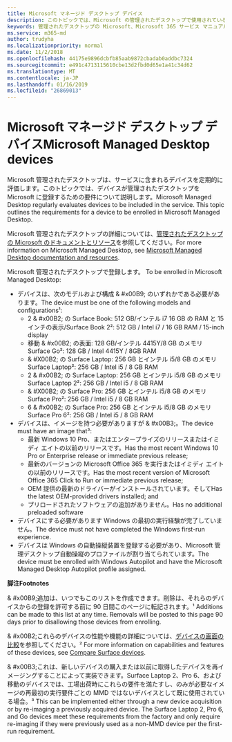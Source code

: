 ```yaml
---
title: Microsoft マネージド デスクトップ デバイス
description: このトピックでは、Microsoft の管理されたデスクトップで使用されているデバイスの仕様を示します。
keywords: 管理されたデスクトップの Microsoft、Microsoft 365 サービス マニュアル
ms.service: m365-md
author: trudyha
ms.localizationpriority: normal
ms.date: 11/2/2018
ms.openlocfilehash: 44175e9896dcbfb85aab9872cbadab0addbc7324
ms.sourcegitcommit: e491c4713115610cbe13d2fbd0d65e1a41c34d62
ms.translationtype: MT
ms.contentlocale: ja-JP
ms.lasthandoff: 01/16/2019
ms.locfileid: "26869013"
---
```

# <a name="microsoft-managed-desktop-devices"></a><span data-ttu-id="a885a-104">Microsoft マネージド デスクトップ デバイス</span><span class="sxs-lookup"><span data-stu-id="a885a-104">Microsoft Managed Desktop devices</span></span>

<span data-ttu-id="a885a-p101">Microsoft 管理されたデスクトップは、サービスに含まれるデバイスを定期的に評価します。このトピックでは、デバイスが管理されたデスクトップを Microsoft に登録するための要件について説明します。</span><span class="sxs-lookup"><span data-stu-id="a885a-p101">Microsoft Managed Desktop regularly evaluates devices to be included in the service. This topic outlines the requirements for a device to be enrolled in Microsoft Managed Desktop.</span></span>

<span data-ttu-id="a885a-107">Microsoft 管理されたデスクトップの詳細については、[管理されたデスクトップの Microsoft のドキュメントとリソース](https://docs.microsoft.com/microsoft-365/managed-desktop/)を参照してください。</span><span class="sxs-lookup"><span data-stu-id="a885a-107">For more information on Microsoft Managed Desktop, see [Microsoft Managed Desktop documentation and resources](https://docs.microsoft.com/microsoft-365/managed-desktop/).</span></span> 

<span data-ttu-id="a885a-108"><!-- Microsoft 365 E5; Device as a Service -->
<!-- Split from device & technologies topic. Destination topic for aka.ms/device-list  -->Microsoft 管理されたデスクトップで登録します。</span><span class="sxs-lookup"><span data-stu-id="a885a-108"><!-- Microsoft 365 E5; Device as a Service -->
<!-- Split from device & technologies topic. Destination topic for aka.ms/device-list  --> To be enrolled in Microsoft Managed Desktop:</span></span>

- <span data-ttu-id="a885a-109">デバイスは、次のモデルおよび構成 & #x00B9; のいずれかである必要があります。</span><span class="sxs-lookup"><span data-stu-id="a885a-109">The device must be one of the following models and configurations&#x00B9;:</span></span>
    - <span data-ttu-id="a885a-110">2 & #x00B2; の Surface Book: 512 GB/インテル i7 16 GB の RAM と 15 インチの表示/</span><span class="sxs-lookup"><span data-stu-id="a885a-110">Surface Book 2&#x00B2;: 512 GB / Intel i7 / 16 GB RAM / 15-inch display</span></span>
    - <span data-ttu-id="a885a-111">移動 & #x00B2; の表面: 128 GB/インテル 4415Y/8 GB のメモリ</span><span class="sxs-lookup"><span data-stu-id="a885a-111">Surface Go&#x00B2;: 128 GB / Intel 4415Y / 8GB RAM</span></span>
    - <span data-ttu-id="a885a-112">& #X00B2; の Surface Laptop: 256 GB とインテル i5/8 GB のメモリ</span><span class="sxs-lookup"><span data-stu-id="a885a-112">Surface Laptop&#x00B2;: 256 GB / Intel i5 / 8 GB RAM</span></span>
    - <span data-ttu-id="a885a-113">2 & #x00B2; の Surface Laptop: 256 GB とインテル i5/8 GB のメモリ</span><span class="sxs-lookup"><span data-stu-id="a885a-113">Surface Laptop 2&#x00B2;: 256 GB / Intel i5 / 8 GB RAM</span></span> 
    - <span data-ttu-id="a885a-114">& #X00B2; の Surface Pro: 256 GB とインテル i5/8 GB のメモリ</span><span class="sxs-lookup"><span data-stu-id="a885a-114">Surface Pro&#x00B2;: 256 GB / Intel i5 / 8 GB RAM</span></span>
    - <span data-ttu-id="a885a-115">6 & #x00B2; の Surface Pro: 256 GB とインテル i5/8 GB のメモリ</span><span class="sxs-lookup"><span data-stu-id="a885a-115">Surface Pro 6&#x00B2;: 256 GB / Intel i5 / 8 GB RAM</span></span>
- <span data-ttu-id="a885a-116">デバイスは、イメージを持つ必要がありますが & #x00B3;。</span><span class="sxs-lookup"><span data-stu-id="a885a-116">The device must have an image that&#x00B3;:</span></span>
    - <span data-ttu-id="a885a-117">最新 Windows 10 Pro、またはエンタープライズのリリースまたはイミディ エイトの以前のリリースです。</span><span class="sxs-lookup"><span data-stu-id="a885a-117">Has the most recent Windows 10 Pro or Enterprise release or immediate previous release;</span></span>
    - <span data-ttu-id="a885a-118">最新のバージョンの Microsoft Office 365 を実行またはイミディ エイトの以前のリリースです。</span><span class="sxs-lookup"><span data-stu-id="a885a-118">Has the most recent version of Microsoft Office 365 Click to Run or immediate previous release;</span></span>
    - <span data-ttu-id="a885a-119">OEM 提供の最新のドライバーがインストールされています。そして</span><span class="sxs-lookup"><span data-stu-id="a885a-119">Has the latest OEM-provided drivers installed; and</span></span>
    - <span data-ttu-id="a885a-120">プリロードされたソフトウェアの追加がありません。</span><span class="sxs-lookup"><span data-stu-id="a885a-120">Has no additional preloaded software</span></span>
- <span data-ttu-id="a885a-121">デバイスにする必要があります Windows の最初の実行経験が完了していません。</span><span class="sxs-lookup"><span data-stu-id="a885a-121">The device must not have completed the Windows first-run experience.</span></span>
- <span data-ttu-id="a885a-122">デバイスは Windows の自動操縦装置を登録する必要があり、Microsoft 管理デスクトップ自動操縦のプロファイルが割り当てられています。</span><span class="sxs-lookup"><span data-stu-id="a885a-122">The device must be enrolled with Windows Autopilot and have the Microsoft Managed Desktop Autopilot profile assigned.</span></span>

<span data-ttu-id="a885a-123">**脚注**</span><span class="sxs-lookup"><span data-stu-id="a885a-123">**Footnotes**</span></span>

<span data-ttu-id="a885a-p102">& #x00B9;追加は、いつでもこのリストを作成できます。削除は、それらのデバイスからの登録を許可する前に 90 日間このページに転記されます。</span><span class="sxs-lookup"><span data-stu-id="a885a-p102">&#x00B9; Additions can be made to this list at any time. Removals will be posted to this page 90 days prior to disallowing those devices from enrolling.</span></span>

<span data-ttu-id="a885a-126">& #x00B2;これらのデバイスの性能や機能の詳細については、[デバイスの画面の比較](https://www.microsoft.com/surface/devices/compare-devices)を参照してください。</span><span class="sxs-lookup"><span data-stu-id="a885a-126">&#x00B2; For more information on capabilities and features of these devices, see [Compare Surface devices](https://www.microsoft.com/surface/devices/compare-devices).</span></span>

<span data-ttu-id="a885a-p103">& #x00B3;これは、新しいデバイスの購入または以前に取得したデバイスを再イメージングすることによって実装できます。Surface Laptop 2、Pro 6、および移動のデバイスでは、工場出荷時にこれらの要件を満たすし、のみが必要なイメージの再最初の実行要件ごとの MMD ではないデバイスとして既に使用されている場合。</span><span class="sxs-lookup"><span data-stu-id="a885a-p103">&#x00B3; This can be implemented either through a new device acquisition or by re-imaging a previously acquired device. The Surface Laptop 2, Pro 6, and Go devices meet these requirements from the factory and only require re-imaging if they were previously used as a non-MMD device per the first-run requirement.</span></span>

